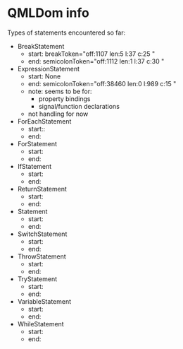 # QMLDom info

Types of statements encountered so far:

* BreakStatement
  * start: breakToken="off:1107 len:5 l:37 c:25 "
  * end: semicolonToken="off:1112 len:1 l:37 c:30 "
* ExpressionStatement
  * start: None
  * end: semicolonToken="off:38460 len:0 l:989 c:15 "
  * note: seems to be for:
    * property bindings
    * signal/function declarations
  * not handling for now
* ForEachStatement
  * start::
  * end:
* ForStatement
  * start:
  * end:
* IfStatement
  * start:
  * end:
* ReturnStatement
  * start:
  * end:
* Statement
  * start:
  * end:
* SwitchStatement
  * start:
  * end:
* ThrowStatement
  * start:
  * end:
* TryStatement
  * start:
  * end:
* VariableStatement
  * start:
  * end:
* WhileStatement
  * start:
  * end:

